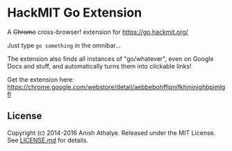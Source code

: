 # HackMIT Go Extension

A ~~Chrome~~ cross-browser! extension for https://go.hackmit.org/

Just type `go something` in the omnibar...

The extension also finds all instances of "go/whatever", even on Google Docs
and stuff, and automatically turns them into clickable links!

Get the extension here: https://chrome.google.com/webstore/detail/aebbebohffjpnifkhjninighbpimlgfl

## License

Copyright (c) 2014-2016 Anish Athalye. Released under the MIT License. See
[LICENSE.md][license] for details.

[license]: LICENSE.md
